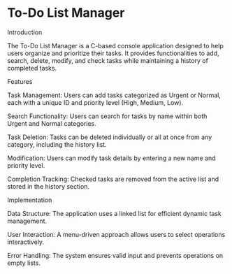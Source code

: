 # To-Do List Manager

Introduction

The To-Do List Manager is a C-based console application designed to help users organize and prioritize their tasks. It provides functionalities to add, search, delete, modify, and check tasks while maintaining a history of completed tasks.

Features

Task Management: Users can add tasks categorized as Urgent or Normal, each with a unique ID and priority level (High, Medium, Low).

Search Functionality: Users can search for tasks by name within both Urgent and Normal categories.

Task Deletion: Tasks can be deleted individually or all at once from any category, including the history list.

Modification: Users can modify task details by entering a new name and priority level.

Completion Tracking: Checked tasks are removed from the active list and stored in the history section.

Implementation

Data Structure: The application uses a linked list for efficient dynamic task management.

User Interaction: A menu-driven approach allows users to select operations interactively.

Error Handling: The system ensures valid input and prevents operations on empty lists.
